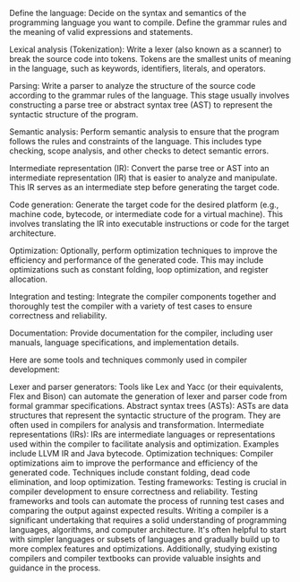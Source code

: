 Define the language: Decide on the syntax and semantics of the programming language you want to compile. Define the grammar rules and the meaning of valid expressions and statements.

Lexical analysis (Tokenization): Write a lexer (also known as a scanner) to break the source code into tokens. Tokens are the smallest units of meaning in the language, such as keywords, identifiers, literals, and operators.

Parsing: Write a parser to analyze the structure of the source code according to the grammar rules of the language. This stage usually involves constructing a parse tree or abstract syntax tree (AST) to represent the syntactic structure of the program.

Semantic analysis: Perform semantic analysis to ensure that the program follows the rules and constraints of the language. This includes type checking, scope analysis, and other checks to detect semantic errors.

Intermediate representation (IR): Convert the parse tree or AST into an intermediate representation (IR) that is easier to analyze and manipulate. This IR serves as an intermediate step before generating the target code.

Code generation: Generate the target code for the desired platform (e.g., machine code, bytecode, or intermediate code for a virtual machine). This involves translating the IR into executable instructions or code for the target architecture.

Optimization: Optionally, perform optimization techniques to improve the efficiency and performance of the generated code. This may include optimizations such as constant folding, loop optimization, and register allocation.

Integration and testing: Integrate the compiler components together and thoroughly test the compiler with a variety of test cases to ensure correctness and reliability.

Documentation: Provide documentation for the compiler, including user manuals, language specifications, and implementation details.

Here are some tools and techniques commonly used in compiler development:

Lexer and parser generators: Tools like Lex and Yacc (or their equivalents, Flex and Bison) can automate the generation of lexer and parser code from formal grammar specifications.
Abstract syntax trees (ASTs): ASTs are data structures that represent the syntactic structure of the program. They are often used in compilers for analysis and transformation.
Intermediate representations (IRs): IRs are intermediate languages or representations used within the compiler to facilitate analysis and optimization. Examples include LLVM IR and Java bytecode.
Optimization techniques: Compiler optimizations aim to improve the performance and efficiency of the generated code. Techniques include constant folding, dead code elimination, and loop optimization.
Testing frameworks: Testing is crucial in compiler development to ensure correctness and reliability. Testing frameworks and tools can automate the process of running test cases and comparing the output against expected results.
Writing a compiler is a significant undertaking that requires a solid understanding of programming languages, algorithms, and computer architecture. It's often helpful to start with simpler languages or subsets of languages and gradually build up to more complex features and optimizations. Additionally, studying existing compilers and compiler textbooks can provide valuable insights and guidance in the process.